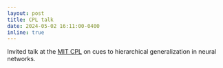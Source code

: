 ```yaml
---
layout: post
title: CPL talk
date: 2024-05-02 16:11:00-0400
inline: true
---
```


Invited talk at the [MIT CPL](http://cpl.mit.edu) on cues to hierarchical generalization in neural networks. 
